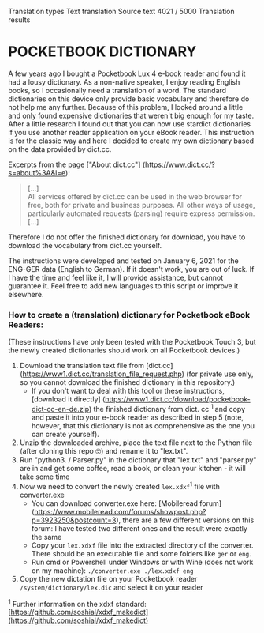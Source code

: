 Translation types
Text translation
Source text
4021 / 5000
Translation results
# POCKETBOOK DICTIONARY

A few years ago I bought a Pocketbook Lux 4 e-book reader and found it had a lousy dictionary. As a non-native speaker, I enjoy reading English books, so I occasionally need a translation of a word. The standard dictionaries on this device only provide basic vocabulary and therefore do not help me any further. Because of this problem, I looked around a little and only found expensive dictionaries that weren't big enough for my taste. After a little research I found out that you can now use stardict dictionaries if you use another reader application on your eBook reader. This instruction is for the classic way and here I decided to create my own dictionary based on the data provided by dict.cc.

Excerpts from the page ["About dict.cc"] (https://www.dict.cc/?s=about%3A&l=e):
> [...]   
> All services offered by dict.cc can be used in the web browser for free, both for private and business purposes. All other ways of usage, particularly automated requests (parsing) require express permission.    
> [...]   

Therefore I do not offer the finished dictionary for download, you have to download the vocabulary from dict.cc yourself.

The instructions were developed and tested on January 6, 2021 for the ENG-GER data (English to German). If it doesn't work, you are out of luck. If I have the time and feel like it, I will provide assistance, but cannot guarantee it. Feel free to add new languages ​​to this script or improve it elsewhere.

### How to create a (translation) dictionary for Pocketbook eBook Readers:
(These instructions have only been tested with the Pocketbook Touch 3, but the newly created dictionaries should work on all Pocketbook devices.)

1. Download the translation text file from [dict.cc] (https://www1.dict.cc/translation_file_request.php) (for private use only, so you cannot download the finished dictionary in this repository.)
    - If you don't want to deal with this tool or these instructions, [download it directly] (https://www1.dict.cc/download/pocketbook-dict-cc-en-de.zip) the finished dictionary from dict. cc <sup> 1 </sup> and copy and paste it into your e-book reader as described in step 5 (note, however, that this dictionary is not as comprehensive as the one you can create yourself).
2. Unzip the downloaded archive, place the text file next to the Python file (after cloning this repo 🤓) and rename it to "lex.txt".
3. Run "python3. / Parser.py" in the dictionary that "lex.txt" and "parser.py" are in and get some coffee, read a book, or clean your kitchen - it will take some time
4. Now we need to convert the newly created `lex.xdxf`<sup>1</sup> file with converter.exe
    - You can download converter.exe here: [Mobileread forum] (https://www.mobileread.com/forums/showpost.php?p=3923250&postcount=3), there are a few different versions on this forum: I have tested two different ones and the result were exactly the same
    - Copy your `lex.xdxf` file into the extracted directory of the converter. There should be an executable file and some folders like `ger` or `eng`.
    - Run cmd or Powershell under Windows or with Wine (does not work on my machine): `./converter.exe ./lex.xdxf eng`
5. Copy the new dictation file on your Pocketbook reader `/system/dictionary/lex.dic` and select it on your reader

<sup>1</sup> Further information on the xdxf standard: [https://github.com/soshial/xdxf_makedict](https://github.com/soshial/xdxf_makedict)

